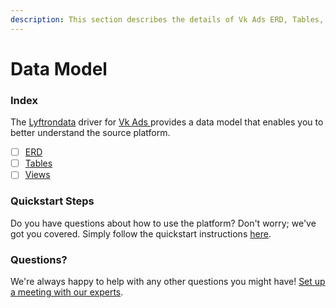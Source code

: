 ```yaml
---
description: This section describes the details of Vk Ads ERD, Tables, and Views.
---
```


# Data Model

### Index

The  [Lyftrondata](https://www.lyftrondata.com/) driver for [Vk Ads](https://www.lyftrondata.com/integration/vk-ads/)[ ](https://www.lyftrondata.com/integration/vk-ads/)provides a data model that enables you to better understand the source platform.

* [ ] [ERD](../../../marketing-analytics/vk-ads/data-model/erd.md)
* [ ] [Tables](../../../marketing-analytics/vk-ads/data-model/tables.md)
* [ ] [Views](../../../marketing-analytics/vk-ads/data-model/views.md)

### Quickstart Steps

Do you have questions about how to use the platform? Don't worry; we've got you covered. Simply follow the quickstart instructions [here](../../../../quickstart-steps.md).

### Questions? <a href="#questions" id="questions"></a>

We're always happy to help with any other questions you might have! [Set up a meeting with our experts](https://www.lyftrondata.com/book-a-meeting/).

